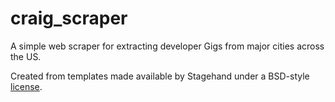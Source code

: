 # craig_scraper

A simple web scraper for extracting developer Gigs from major cities across the
US.

Created from templates made available by Stagehand under a BSD-style
[license](https://github.com/dart-lang/stagehand/blob/master/LICENSE).
